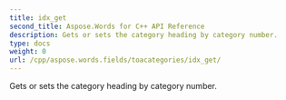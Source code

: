 ```yaml
---
title: idx_get
second_title: Aspose.Words for C++ API Reference
description: Gets or sets the category heading by category number. 
type: docs
weight: 0
url: /cpp/aspose.words.fields/toacategories/idx_get/
---
```


Gets or sets the category heading by category number. 

